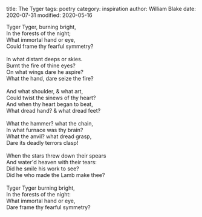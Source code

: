 title: The Tyger
tags: poetry
category: inspiration
author: William Blake
date: 2020-07-31
modified: 2020-05-16

Tyger Tyger, burning bright, </br>
In the forests of the night;  </br>
What immortal hand or eye,  </br>
Could frame thy fearful symmetry?  </br>
 </br>
In what distant deeps or skies.  </br>
Burnt the fire of thine eyes?  </br>
On what wings dare he aspire?  </br>
What the hand, dare seize the fire?  </br>
 </br>
And what shoulder, & what art, </br>
Could twist the sinews of thy heart?  </br>
And when thy heart began to beat,  </br>
What dread hand? & what dread feet?  </br>
 </br>
What the hammer? what the chain,  </br>
In what furnace was thy brain? </br>
What the anvil? what dread grasp,  </br>
Dare its deadly terrors clasp!  </br>
 </br>
When the stars threw down their spears  </br>
And water'd heaven with their tears:  </br>
Did he smile his work to see? </br>
Did he who made the Lamb make thee? </br>
 </br>
Tyger Tyger burning bright,  </br>
In the forests of the night:  </br>
What immortal hand or eye,  </br>
Dare frame thy fearful symmetry?   </br>
 </br>
